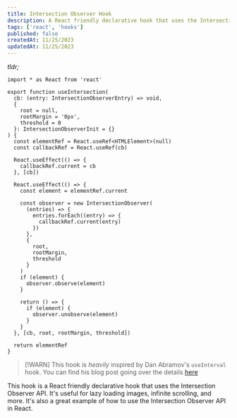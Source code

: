 ```yaml
---
title: Intersection Observer Hook
description: A React friendly declarative hook that uses the Intersection Observer API.
tags: ['react', 'hooks']
published: false
createdAt: 11/25/2023
updatedAt: 11/25/2023
---
```


_tldr;_

```tsx
import * as React from 'react'

export function useIntersection(
  cb: (entry: IntersectionObserverEntry) => void,
  {
    root = null,
    rootMargin = '0px',
    threshold = 0
  }: IntersectionObserverInit = {}
) {
  const elementRef = React.useRef<HTMLElement>(null)
  const callbackRef = React.useRef(cb)

  React.useEffect(() => {
    callbackRef.current = cb
  }, [cb])

  React.useEffect(() => {
    const element = elementRef.current

    const observer = new IntersectionObserver(
      (entries) => {
        entries.forEach((entry) => {
          callbackRef.current(entry)
        })
      },
      {
        root,
        rootMargin,
        threshold
      }
    )
    if (element) {
      observer.observe(element)
    }

    return () => {
      if (element) {
        observer.unobserve(element)
      }
    }
  }, [cb, root, rootMargin, threshold])

  return elementRef
}
```

> [!WARN]
> This hook is _heavily_ inspired by Dan Abramov's `useInterval` hook. You can find his blog post going over the details [here](https://overreacted.io/making-setinterval-declarative-with-react-hooks/)

This hook is a React friendly declarative hook that uses the Intersection Observer API. It's useful for lazy loading images, infinite scrolling, and more. It's also a great example of how to use the Intersection Observer API in React.
